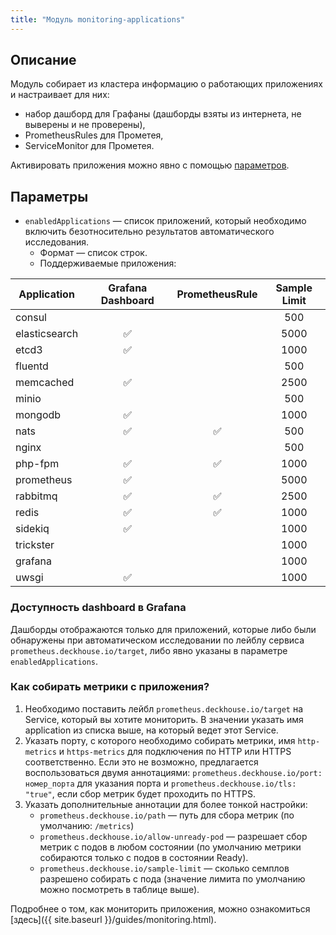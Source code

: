 ```yaml
---
title: "Модуль monitoring-applications"
---
```


## Описание

Модуль собирает из кластера информацию о работающих приложениях и настраивает для них:
* набор дашборд для Графаны (дашборды взяты из интернета, не выверены и не проверены),
* PrometheusRules для Прометея,
* ServiceMonitor для Прометея.

Активировать приложения можно явно с помощью [параметров](#параметры).

Параметры
---------
* `enabledApplications` — список приложений, который необходимо включить безотносительно результатов автоматического исследования.
  * Формат — список строк.
  * Поддерживаемые приложения:

| **Application** | **Grafana Dashboard** | **PrometheusRule** | **Sample Limit** |
| ------ |:------:|:------:|:------:|
| consul        |                    |                    | 500 |
| elasticsearch | :white_check_mark: |                    | 5000 |
| etcd3         | :white_check_mark: |                    | 1000 |
| fluentd       |                    |                    | 500 |
| memcached     | :white_check_mark: |                    | 2500 |
| minio         |                    |                    | 500 |
| mongodb       | :white_check_mark: |                    | 1000 |
| nats          | :white_check_mark: | :white_check_mark: | 500 |
| nginx         |                    |                    | 500 |
| php-fpm       | :white_check_mark: | :white_check_mark: | 1000 |
| prometheus    | :white_check_mark: |                    | 5000 |
| rabbitmq      | :white_check_mark: | :white_check_mark: | 2500 |
| redis         | :white_check_mark: | :white_check_mark: | 1000 |
| sidekiq       | :white_check_mark: |                    | 1000 |
| trickster     |                    |                    | 1000 |
| grafana       |                    |                    | 1000 |
| uwsgi         | :white_check_mark: |                    | 1000 |

### Доступность dashboard в Grafana
Дашборды отображаются только для приложений, которые либо были обнаружены при автоматическом исследовании по лейблу сервиса
`prometheus.deckhouse.io/target`, либо явно указаны в параметре `enabledApplications`.

### Как собирать метрики с приложения?

1. Необходимо поставить лейбл `prometheus.deckhouse.io/target` на Service, который вы хотите мониторить. В значении указать имя application из списка выше, на который ведет этот Service.
2. Указать порту, с которого необходимо собирать метрики, имя `http-metrics` и `https-metrics` для подключения по HTTP или HTTPS соответственно.
Если это не возможно, предлагается воспользоваться двумя аннотациями: `prometheus.deckhouse.io/port: номер_порта` для указания порта и `prometheus.deckhouse.io/tls: "true"`, если сбор метрик будет проходить по HTTPS.
3. Указать дополнительные аннотации для более тонкой настройки:
    * `prometheus.deckhouse.io/path` — путь для сбора метрик (по умолчанию: `/metrics`)
    * `prometheus.deckhouse.io/allow-unready-pod` — разрешает сбор метрик с подов в любом состоянии (по умолчанию метрики собираются только с подов в состоянии Ready).
    * `prometheus.deckhouse.io/sample-limit` — сколько семплов разрешено собирать с пода (значение лимита по умолчанию можно посмотреть в таблице выше).

Подробнее о том, как мониторить приложения, можно ознакомиться [здесь]({{ site.baseurl }}/guides/monitoring.html).
